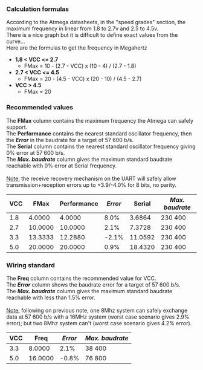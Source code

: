### Calculation formulas ###
According to the Atmega datasheets, in the "speed grades" section, the maximum frequency in linear from 1.8 to 2.7v and 2.5 to 4.5v.<br>
There is a nice graph but it is difficult to define exact values from the curve...<br>
Here are the formulas to get the frequency in Megahertz<br>
<ul><li><b>1.8 < VCC <= 2.7</b>
<ul><li>FMax = 10 - (2.7 - VCC) x (10 - 4) / (2.7 - 1.8)<br>
</li></ul></li><li><b>2.7 < VCC <= 4.5</b>
<ul><li>FMax = 20 - (4.5 - VCC) x (20 - 10) / (4.5 - 2.7)<br>
</li></ul></li><li><b>VCC > 4.5</b>
<ul><li>FMax = 20</li></ul></li></ul>

<h3>Recommended values</h3>
The <b>FMax</b> column contains the maximum frequency the Atmega can safely support.<br>
The <b>Performance</b> contains the nearest standard oscillator frequency, then the <b><i>Error</i></b> in the baudrate for a target of 57 600 b/s.<br>
The <b>Serial</b> column contains the nearest standard oscillator frequency giving 0% error at 57 600 b/s. <br>
The <b><i>Max. baudrate</i></b> column gives the maximum standard baudrate reachable with 0% error at Serial frequency.<br><br>
<u>Note:</u> the receive recovery mechanism on the UART will safely allow transmission+reception errors up to +3.9/-4.0% for 8 bits, no parity.<br>
<table><thead><th>VCC</th><th>FMax</th><th>Performance</th><th><i>Error</i></th><th>Serial</th><th><i>Max. baudrate</i></th></thead><tbody>
<tr><td>1.8</td><td>4.0000</td><td>4.0000</td><td>8.0%</td><td>3.6864</td><td>230 400</td></tr>
<tr><td>2.7</td><td>10.0000</td><td>10.0000</td><td>2.1%</td><td>7.3728</td><td>230 400</td></tr>
<tr><td>3.3</td><td>13.3333</td><td>12.2880</td><td>-2.1%</td><td>11.0592</td><td>230 400</td></tr>
<tr><td>5.0</td><td>20.0000</td><td>20.0000</td><td>0.9%</td><td>18.4320</td><td>230 400</td></tr></tbody></table>

<h3>Wiring standard</h3>
The <b>Freq</b> column contains the recommended value for VCC.<br>
The <b><i>Error</i></b> column shows the baudrate error for a target of 57 600 b/s.<br>
The <b><i>Max. baudrate</i></b> column gives the maximum standard baudrate reachable with less than 1.5% error.<br><br>
<u>Note:</u> following on previous note, one 8Mhz system can safely exchange data at 57 600 b/s with a 16MHz system (worst case scenario gives 2.9% error); but two 8Mhz system can't (worst case scenario gives 4.2% error).<br>
<table><thead><th>VCC</th><th>Freq</th><th><i>Error</i></th><th><i>Max. baudrate</i></th></thead><tbody>
<tr><td>3.3</td><td>8.0000</td><td>2.1%</td><td>38 400</td></tr>
<tr><td>5.0</td><td>16.0000</td><td>-0.8%</td><td>76 800</td></tr>